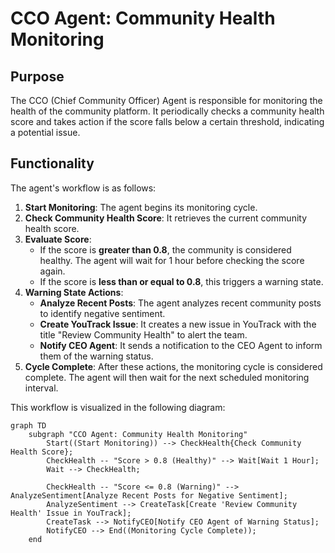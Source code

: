 # CCO Agent: Community Health Monitoring

## Purpose

The CCO (Chief Community Officer) Agent is responsible for monitoring the health of the community platform. It periodically checks a community health score and takes action if the score falls below a certain threshold, indicating a potential issue.

## Functionality

The agent's workflow is as follows:

1.  **Start Monitoring**: The agent begins its monitoring cycle.
2.  **Check Community Health Score**: It retrieves the current community health score.
3.  **Evaluate Score**:
    *   If the score is **greater than 0.8**, the community is considered healthy. The agent will wait for 1 hour before checking the score again.
    *   If the score is **less than or equal to 0.8**, this triggers a warning state.
4.  **Warning State Actions**:
    *   **Analyze Recent Posts**: The agent analyzes recent community posts to identify negative sentiment.
    *   **Create YouTrack Issue**: It creates a new issue in YouTrack with the title "Review Community Health" to alert the team.
    *   **Notify CEO Agent**: It sends a notification to the CEO Agent to inform them of the warning status.
5.  **Cycle Complete**: After these actions, the monitoring cycle is considered complete. The agent will then wait for the next scheduled monitoring interval.

This workflow is visualized in the following diagram:

```mermaid
graph TD
    subgraph "CCO Agent: Community Health Monitoring"
        Start((Start Monitoring)) --> CheckHealth{Check Community Health Score};
        CheckHealth -- "Score > 0.8 (Healthy)" --> Wait[Wait 1 Hour];
        Wait --> CheckHealth;

        CheckHealth -- "Score <= 0.8 (Warning)" --> AnalyzeSentiment[Analyze Recent Posts for Negative Sentiment];
        AnalyzeSentiment --> CreateTask[Create 'Review Community Health' Issue in YouTrack];
        CreateTask --> NotifyCEO[Notify CEO Agent of Warning Status];
        NotifyCEO --> End((Monitoring Cycle Complete));
    end
```
